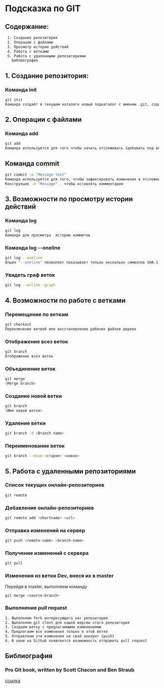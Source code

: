 # Подсказка по GIT

## Содержание:
```sh
 1. Создание репозитория
 2. Операции с файлами
 3. Просмотр истории действий
 4. Работа с ветками
 5. Работа с удаленными репозиториями
   Библиография
```
## 1. Создание репозитория:
### Команда init
```sh
git init
Команда создаёт в текущем каталоге новый подкаталог с именем .git, содержащий все необходимые файлы репозитория — структуру Git репозитория
```
## 2. Операции с файлами
### Команда add
```sh
git add
Команда используется для того чтобы начать отслеживать (добавить под версионный контроль) новый файл  
```
## Команда commit
```sh
git commit -m "Message text"
Команда используется для того, чтобы зафиксировать изменения в отслеживаемом файле 
Конструкция -m "Message" - чтобы оставлять комментарии
```
## 3. Возможности по просмотру истории действий
### Команда log
```sh
git log
Команда для просмотра  историю коммитов
```
### Команда log --oneline
```sh
git log --oneline
Опция "--oneline" позволяет показывает только несколько символов SHA-1 чек-суммы вместо всех 40
```
### Увидеть граф веток
```sh
git log --online -graph
```
## 4. Возможности по работе с ветками
### Перемещение по веткам
```sh
git checkout
Переключение ветвей или восстановление рабочих файлов дерева
```
### Отображение всез веток
```sh
git branch
Отображение всез веток
```
### Объединение веток
```sh
git merge
<Merge branch>
```
### Создание новой ветки
```sh
git branch
<Имя новой ветки>
```
### Удаление ветки
```sh
git branch -d <Branch name>
```
### Переименование веток
```sh
git branch --move <старое> <новое>
```
## 5. Работа с удаленными репозиториями
### Список текущих онлайн-репозиториев
```sh
git remote
```
### Добавление онлайн-репозиториев
```sh
git remote add <shortname> <url>
```
### Отправка изменений на сервер
```sh
git push <remote-name> <branch-name>
```
### Получение изменений с сервера
```sh
git pull
```
### Изменения из ветки Dev, внеся их в master
Перейдя в master,  выполняем команду
```sh
git merge <source-branch>
```

### Выполнение pull request
```sh
1. Выполняем fork интересующего нас репозитория
2. Выполняем git clont для нашей версии этого репозитория
3. Создаем ветку с предлагаемыми изменениями
4. Предлагаем все изменения только в этой ветке
5. Отправляем эти изменения на свой аккаунт (push)
6. В окне на Github появляется возможность отправить pull request
```
## Библиография
### Pro Git book, written by Scott Chacon and Ben Straub
[ссылка](https://git-scm.com/book/ru/v2)
